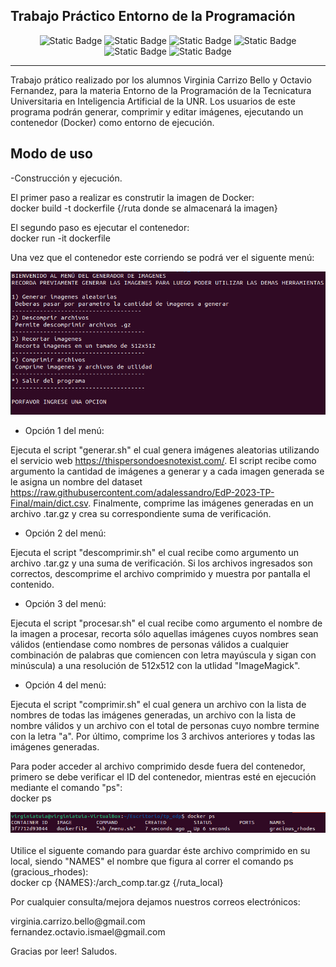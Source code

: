 ## Trabajo Práctico Entorno de la Programación

<div align="center">
<img alt="Static Badge" src="https://img.shields.io/badge/Docker-gray?logo=docker">
<img alt="Static Badge" src="https://img.shields.io/badge/Bash-gray?logo=gnubash&logoColor=white">
<img alt="Static Badge" src="https://img.shields.io/badge/Shell-gray?logo=powershell">
<img alt="Static Badge" src="https://img.shields.io/badge/Linux-gray?logo=linux">
<img alt="Static Badge" src="https://img.shields.io/badge/Ubuntu-gray?logo=ubuntu">
<img alt="Static Badge" src="https://img.shields.io/badge/VirtualBox-gray?logo=virtualbox">
</div>

---

Trabajo prático realizado por los alumnos Virginia Carrizo Bello y Octavio Fernandez, para la materia Entorno de la Programación de la Tecnicatura Universitaria en Inteligencia Artificial de la UNR.
Los usuarios de este programa podrán generar, comprimir y editar imágenes, ejecutando un contenedor (Docker) como entorno de ejecución.

## Modo de uso

-Construcción y ejecución.

El primer paso a realizar es construtir la imagen de Docker:
<br>
docker build -t dockerfile {/ruta donde se almacenará la imagen} 

El segundo paso es ejecutar el contenedor:
<br>
docker run -it dockerfile

Una vez que  el contenedor este corriendo se podrá ver el siguente menú:

<div>
<img alt="captura menu" src="./docs/Captura_menu.png">
</div>


- Opción 1 del menú:

Ejecuta el script "generar.sh" el cual genera imágenes aleatorias utilizando el servicio web https://thispersondoesnotexist.com/.
El script recibe como argumento la cantidad de imágenes a generar y a cada imagen generada se le asigna un nombre del dataset https://raw.githubusercontent.com/adalessandro/EdP-2023-TP-Final/main/dict.csv.
Finalmente, comprime las imágenes generadas en un archivo .tar.gz y crea su correspondiente suma de verificación.

- Opción 2 del menú:

Ejecuta el script "descomprimir.sh" el cual recibe como argumento un archivo .tar.gz y una suma de verificación. Si los archivos ingresados son correctos, descomprime el archivo comprimido y muestra por pantalla el contenido.

- Opción 3 del menú:

Ejecuta el script "procesar.sh" el cual recibe como argumento el nombre de la imagen a procesar, recorta sólo aquellas imágenes cuyos nombres sean válidos (entiendase como nombres de personas válidos a cualquier combinación de palabras que comiencen con letra mayúscula y sigan con minúscula) a una resolución de 512x512 con la utlidad "ImageMagick".

- Opción 4 del menú:

Ejecuta el script "comprimir.sh" el cual genera un archivo con la lista de nombres de todas las imágenes generadas, un archivo con la lista de nombre válidos y un archivo con el total de personas cuyo nombre termine con la letra "a". Por último, comprime los 3 archivos anteriores y todas las imágenes generadas.

Para poder acceder al archivo comprimido desde fuera del contenedor, primero se debe verificar el ID del contenedor, mientras esté en 
ejecución mediante el comando "ps":
<br>
docker ps
<div>
<img alt="captura ps" src="./docs/docker_ps.png">
</div>
<br>
Utilice el siguente comando para guardar éste archivo comprimido en su local, siendo "NAMES" el nombre que figura al correr el comando ps (gracious_rhodes):
<br>
docker cp {NAMES}:/arch_comp.tar.gz {/ruta_local}
<br>


Por cualquier consulta/mejora dejamos nuestros correos electrónicos:

<div>virginia.carrizo.bello@gmail.com</div>
<div>fernandez.octavio.ismael@gmail.com</div>


Gracias por leer! 
Saludos.


</div>
